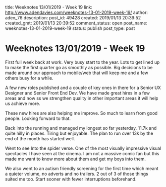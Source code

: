 title: Weeknotes 13/01/2019 - Week 19
link: http://www.adendavies.com/weeknotes-13-01-2019-week-19/
author: aden_76
description: 
post_id: 49428
created: 2019/01/13 20:39:52
created_gmt: 2019/01/13 20:39:52
comment_status: open
post_name: weeknotes-13-01-2019-week-19
status: publish
post_type: post

# Weeknotes 13/01/2019 - Week 19

First full week back at work. Very busy start to the year. Lots to get lined up to make the first quarter go as smoothly as possible. Big decisions to be made around our approach to mobile/web that will keep me and a few others busy for a while.

A few new roles published and a couple of key ones in there for a Senior UX Designer and Senior Front End Dev. We have made great hires in a few areas and now ss we strengthen quality in other important areas it will help us achieve more. 

These new hires are also helping me improve. So much to learn from good people. Looking forward to that. 

Back into the running and managed my longest so far yesterday. 11.7k and quite hilly in places. Tiring but enjoyable. The plan to run over 13k by the end of the month has started well. 

Went to see Into the spider verse. One of the most visually impressive visual spectacles I have seen at the cinema. I am not a massive comic fan but this made me want to know more about them and get my boys into them. 

We also went to an autism friendly screening for the first time which meant a quieter volume, no adverts and no trailers. 2 out of 3 of those things suited me too. Start sooner with fewer interruptions beforehand.